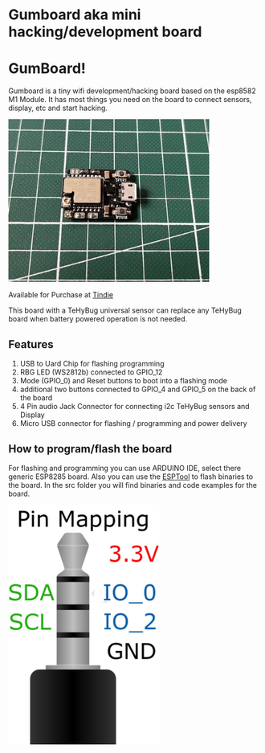 # Gumboard aka mini hacking/development board

# GumBoard!

Gumboard is a tiny wifi development/hacking board based on the esp8582 M1 Module. It has most things you need on the  board to connect sensors, display, etc and start hacking.

<img src="https://github.com/gumslone/tehybug/blob/master/gumboard/images/dwc.jpg?raw=true" width="400">

Available for Purchase at <a href="https://www.tindie.com/products/25406/">Tindie</a>

This board with a TeHyBug universal sensor can replace any TeHyBug board when battery powered operation is not needed.

## Features

 1. USB to Uard Chip for flashing programming
 2. RBG LED (WS2812b) connected to GPIO_12
 3. Mode (GPIO_0) and Reset buttons to boot into a flashing mode
 4. additional two buttons connected to GPIO_4 and GPIO_5 on the back of the board
 5. 4 Pin audio Jack Connector for connecting i2c TeHyBug sensors and Display
 6. Micro USB connector for flashing / programming and power delivery


## How to program/flash the board

For flashing and programming you can use ARDUINO IDE, select there generic ESP8285 board.
Also you can use the [ESPTool](https://github.com/espressif/esptool) to flash binaries to the board.
In the src folder you will find binaries and code examples for the board.


<img src="https://github.com/gumslone/tehybug/blob/master/gumboard/images/3.5mm_jack_plug_4i.svg_mapping.jpg?raw=true" width="300">
